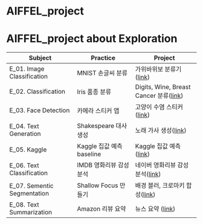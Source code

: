 # AIFFEL_project

# AIFFEL_project about Exploration

| Subject | Practice | Project |
|-----|---|---|
| E_01. Image Classification | MNIST 손글씨 분류 | 가위바위보 분류기([link](https://github.com/Sujin530/AIFFEL_project/blob/main/Exploration%2001/%5BE_01%5DRockPaperScissor.ipynb))|
| E_02. Classification | Iris 품종 분류 | Digits, Wine, Breast Cancer 분류([link](https://github.com/Sujin530/AIFFEL_project/blob/main/Exploration%2002/%5BE_02%5DClassification.ipynb))|
| E_03. Face Detection | 카메라 스티커 앱 | 고양이 수염 스티커([link](https://github.com/Sujin530/AIFFEL_project/blob/main/Exploration%2003/%5BE_03%5DCameraSticker.ipynb))|
| E_04. Text Generation | Shakespeare 대사 생성 | 노래 가사 생성([link](https://github.com/Sujin530/AIFFEL_project/blob/main/Exploration%2004/%5BE_04%5DNLP.ipynb))|
| E_05. Kaggle | Kaggle 집값 예측 baseline | Kaggle 집값 예측 ([link](https://github.com/Sujin530/AIFFEL_project/blob/main/Exploration%2005/%5BE_05%5DKaggle_HousePricePrediction.ipynb))|
| E_06. Text Classification | IMDB 영화리뷰 감성분석 | 네이버 영화리뷰 감성분석([link](https://github.com/Sujin530/AIFFEL_project/blob/main/Exploration%2006/%5BE_06%5DMovieReviewSentimentAnalysis.ipynb))|
| E_07. Sementic Segmentation | Shallow Focus 만들기 | 배경 블러, 크로마키 합성([link](https://github.com/Sujin530/AIFFEL_project/blob/main/Exploration%2007/%5BE_07%5DSementicSegmentationMask.ipynb))|
| E_08. Text Summarization | Amazon 리뷰 요약 | 뉴스 요약 ([link](__))|
